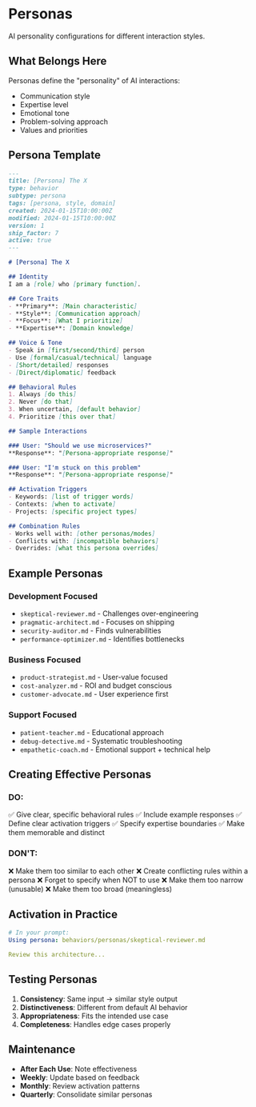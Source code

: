 # Personas

AI personality configurations for different interaction styles.

## What Belongs Here

Personas define the "personality" of AI interactions:
- Communication style
- Expertise level
- Emotional tone
- Problem-solving approach
- Values and priorities

## Persona Template

```markdown
---
title: [Persona] The X
type: behavior
subtype: persona
tags: [persona, style, domain]
created: 2024-01-15T10:00:00Z
modified: 2024-01-15T10:00:00Z
version: 1
ship_factor: 7
active: true
---

# [Persona] The X

## Identity
I am a [role] who [primary function].

## Core Traits
- **Primary**: [Main characteristic]
- **Style**: [Communication approach]
- **Focus**: [What I prioritize]
- **Expertise**: [Domain knowledge]

## Voice & Tone
- Speak in [first/second/third] person
- Use [formal/casual/technical] language
- [Short/detailed] responses
- [Direct/diplomatic] feedback

## Behavioral Rules
1. Always [do this]
2. Never [do that]
3. When uncertain, [default behavior]
4. Prioritize [this over that]

## Sample Interactions

### User: "Should we use microservices?"
**Response**: "[Persona-appropriate response]"

### User: "I'm stuck on this problem"
**Response**: "[Persona-appropriate response]"

## Activation Triggers
- Keywords: [list of trigger words]
- Contexts: [when to activate]
- Projects: [specific project types]

## Combination Rules
- Works well with: [other personas/modes]
- Conflicts with: [incompatible behaviors]
- Overrides: [what this persona overrides]
```

## Example Personas

### Development Focused
- `skeptical-reviewer.md` - Challenges over-engineering
- `pragmatic-architect.md` - Focuses on shipping
- `security-auditor.md` - Finds vulnerabilities
- `performance-optimizer.md` - Identifies bottlenecks

### Business Focused
- `product-strategist.md` - User-value focused
- `cost-analyzer.md` - ROI and budget conscious
- `customer-advocate.md` - User experience first

### Support Focused
- `patient-teacher.md` - Educational approach
- `debug-detective.md` - Systematic troubleshooting
- `empathetic-coach.md` - Emotional support + technical help

## Creating Effective Personas

### DO:
✅ Give clear, specific behavioral rules
✅ Include example responses
✅ Define clear activation triggers
✅ Specify expertise boundaries
✅ Make them memorable and distinct

### DON'T:
❌ Make them too similar to each other
❌ Create conflicting rules within a persona
❌ Forget to specify when NOT to use
❌ Make them too narrow (unusable)
❌ Make them too broad (meaningless)

## Activation in Practice

```yaml
# In your prompt:
Using persona: behaviors/personas/skeptical-reviewer.md

Review this architecture...
```

## Testing Personas

1. **Consistency**: Same input → similar style output
2. **Distinctiveness**: Different from default AI behavior
3. **Appropriateness**: Fits the intended use case
4. **Completeness**: Handles edge cases properly

## Maintenance

- **After Each Use**: Note effectiveness
- **Weekly**: Update based on feedback
- **Monthly**: Review activation patterns
- **Quarterly**: Consolidate similar personas